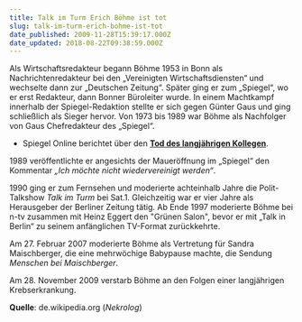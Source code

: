 ```yaml
---
title: Talk im Turm Erich Böhme ist tot
slug: talk-im-turm-erich-bohme-ist-tot
date_published: 2009-11-28T15:39:17.000Z
date_updated: 2018-08-22T09:38:59.000Z
---
```


Als Wirtschaftsredakteur begann Böhme 1953 in Bonn als Nachrichtenredakteur bei den „Vereinigten Wirtschaftsdiensten“ und wechselte dann zur „Deutschen Zeitung“. Später ging er zum „Spiegel“, wo er erst Redakteur, dann Bonner Büroleiter wurde. In einem Machtkampf innerhalb der Spiegel-Redaktion stellte er sich gegen Günter Gaus und ging schließlich als Sieger hervor. Von 1973 bis 1989 war Böhme als Nachfolger von Gaus Chefredakteur des „Spiegel“.

- Spiegel Online berichtet über den [**Tod des langjährigen Kollegen**](http://www.spiegel.de/kultur/gesellschaft/0,1518,664032,00.html).

1989 veröffentlichte er angesichts der Maueröffnung im „Spiegel“ den Kommentar *„Ich möchte nicht wiedervereinigt werden“*.

1990 ging er zum Fernsehen und moderierte achteinhalb Jahre die Polit-Talkshow *Talk im Turm* bei Sat.1. Gleichzeitig war er vier Jahre als Herausgeber der Berliner Zeitung tätig. Ab Ende 1997 moderierte Böhme bei n-tv zusammen mit Heinz Eggert den "Grünen Salon", bevor er mit „Talk in Berlin“ zu seinem anfänglichen TV-Format zurückkehrte.

Am 27. Februar 2007 moderierte Böhme als Vertretung für Sandra Maischberger, die eine mehrwöchige Babypause machte, die Sendung *Menschen bei Maischberger*.

Am 28. November 2009 verstarb Böhme an den Folgen einer langjährigen Krebserkrankung.

**Quelle**: de.wikipedia.org (*Nekrolog*)
